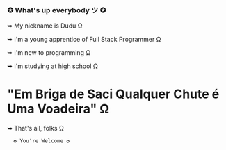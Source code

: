 ### ✪ What's up everybody ツ ✪

➥ My nickname is Dudu Ω

➥ I'm a young apprentice of Full Stack Programmer Ω

➥ I'm new to programming Ω

➥ I'm studying at high school Ω

# "Em Briga de Saci Qualquer Chute é Uma Voadeira" Ω

➥ That's all, folks Ω

      ✪ You're Welcome ✪
